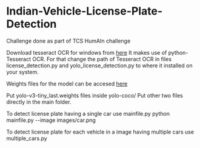# Indian-Vehicle-License-Plate-Detection
Challenge done as part of TCS HumAIn challenge

Download tesseract OCR for windows from [here](https://digi.bib.uni-mannheim.de/tesseract/tesseract-ocr-w64-setup-v5.0.0.20190526.exe)
It makes use of python-Tesseract OCR.
For that change the path of Tesseract OCR in files license_detection.py and yolo_license_detection.py to where it installed on your system.

Weights files for the model can be accesed [here](https://drive.google.com/drive/folders/11Y3Dmp4BPTZzpo4TLB328OESpx9k0dkJ?usp=sharing)

Put yolo-v3-tiny_last.weights files inside yolo-coco/
Put other two files directly in the main folder.

To detect license plate having a single car use mainfile.py
python mainfile.py --image images/car.png

To detect license plate  for each vehicle in a image having multiple cars use multiple_cars.py
